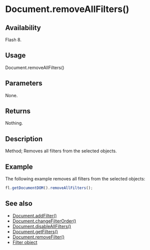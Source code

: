 # Document.removeAllFilters()

## Availability

Flash 8.

## Usage

Document.removeAllFilters()

## Parameters

None.

## Returns

Nothing.

## Description

Method; Removes all filters from the selected objects.

## Example

The following example removes all filters from the selected objects:

```javascript
fl.getDocumentDOM().removeAllFilters();
```

## See also

- [Document.addFilter()](../Document_object/Document3.md)
- [Document.changeFilterOrder()](../Document_object/Document29.md)
- [Document.disableAllFilters()](../Document_object/Document46.md)
- [Document.getFilters()](../Document_object/Document79.md)
- [Document.removeFilter()](../Document_object/Document270.md)
- [Filter object](../Filter_object/Filter_summary.md)
